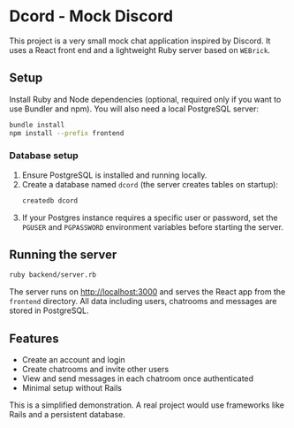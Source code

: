 # Dcord - Mock Discord

This project is a very small mock chat application inspired by Discord. It uses a React front end and a lightweight Ruby server based on `WEBrick`.

## Setup

Install Ruby and Node dependencies (optional, required only if you want to use Bundler and npm). You will also need a local PostgreSQL server:

```bash
bundle install
npm install --prefix frontend
```

### Database setup

1. Ensure PostgreSQL is installed and running locally.
2. Create a database named `dcord` (the server creates tables on startup):
   ```bash
   createdb dcord
   ```
3. If your Postgres instance requires a specific user or password, set the
   `PGUSER` and `PGPASSWORD` environment variables before starting the server.

## Running the server

```bash
ruby backend/server.rb
```

The server runs on [http://localhost:3000](http://localhost:3000) and serves the React app from the `frontend` directory. All data including users, chatrooms and messages are stored in PostgreSQL.

## Features

* Create an account and login
* Create chatrooms and invite other users
* View and send messages in each chatroom once authenticated
* Minimal setup without Rails

This is a simplified demonstration. A real project would use frameworks like Rails and a persistent database.
